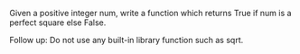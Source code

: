Given a positive integer num, write a function which returns True if num is a perfect square else False.

Follow up: Do not use any built-in library function such as sqrt.

